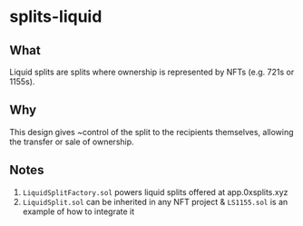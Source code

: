 # splits-liquid

## What

Liquid splits are splits where ownership is represented by NFTs (e.g. 721s or 1155s).

## Why

This design gives ~control of the split to the recipients themselves, allowing the transfer or sale of ownership.

## Notes

1. `LiquidSplitFactory.sol` powers liquid splits offered at app.0xsplits.xyz
2. `LiquidSplit.sol` can be inherited in any NFT project & `LS1155.sol` is an example of how to integrate it
